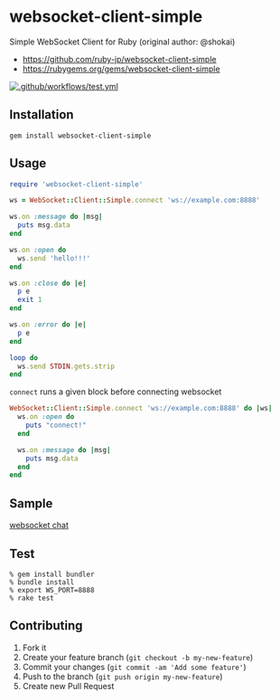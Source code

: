 websocket-client-simple
=======================
Simple WebSocket Client for Ruby (original author: @shokai)

- https://github.com/ruby-jp/websocket-client-simple
- https://rubygems.org/gems/websocket-client-simple

[![.github/workflows/test.yml](https://github.com/ruby-jp/websocket-client-simple/actions/workflows/test.yml/badge.svg)](https://github.com/ruby-jp/websocket-client-simple/actions/workflows/test.yml)

Installation
------------

    gem install websocket-client-simple


Usage
-----
```ruby
require 'websocket-client-simple'

ws = WebSocket::Client::Simple.connect 'ws://example.com:8888'

ws.on :message do |msg|
  puts msg.data
end

ws.on :open do
  ws.send 'hello!!!'
end

ws.on :close do |e|
  p e
  exit 1
end

ws.on :error do |e|
  p e
end

loop do
  ws.send STDIN.gets.strip
end
```

`connect` runs a given block before connecting websocket

```ruby
WebSocket::Client::Simple.connect 'ws://example.com:8888' do |ws|
  ws.on :open do
    puts "connect!"
  end

  ws.on :message do |msg|
    puts msg.data
  end
end
```


Sample
------
[websocket chat](https://github.com/ruby-jp/websocket-client-simple/tree/master/sample)


Test
----

    % gem install bundler
    % bundle install
    % export WS_PORT=8888
    % rake test


Contributing
------------
1. Fork it
2. Create your feature branch (`git checkout -b my-new-feature`)
3. Commit your changes (`git commit -am 'Add some feature'`)
4. Push to the branch (`git push origin my-new-feature`)
5. Create new Pull Request
